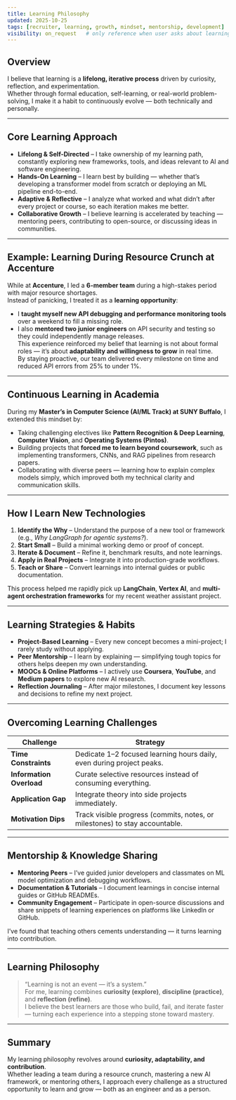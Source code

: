 ```yaml
---
title: Learning Philosophy
updated: 2025-10-25
tags: [recruiter, learning, growth, mindset, mentorship, development]
visibility: on_request   # only reference when user asks about learning, growth, or mindset
---
```


## Overview
I believe that learning is a **lifelong, iterative process** driven by curiosity, reflection, and experimentation.  
Whether through formal education, self-learning, or real-world problem-solving, I make it a habit to continuously evolve — both technically and personally.

---

## Core Learning Approach
- **Lifelong & Self-Directed** – I take ownership of my learning path, constantly exploring new frameworks, tools, and ideas relevant to AI and software engineering.  
- **Hands-On Learning** – I learn best by building — whether that’s developing a transformer model from scratch or deploying an ML pipeline end-to-end.  
- **Adaptive & Reflective** – I analyze what worked and what didn’t after every project or course, so each iteration makes me better.  
- **Collaborative Growth** – I believe learning is accelerated by teaching — mentoring peers, contributing to open-source, or discussing ideas in communities.

---

## Example: Learning During Resource Crunch at Accenture
While at **Accenture**, I led a **6-member team** during a high-stakes period with major resource shortages.  
Instead of panicking, I treated it as a **learning opportunity**:
- I **taught myself new API debugging and performance monitoring tools** over a weekend to fill a missing role.  
- I also **mentored two junior engineers** on API security and testing so they could independently manage releases.  
This experience reinforced my belief that learning is not about formal roles — it’s about **adaptability and willingness to grow** in real time.  
By staying proactive, our team delivered every milestone on time and reduced API errors from 25% to under 1%.

---

## Continuous Learning in Academia
During my **Master’s in Computer Science (AI/ML Track) at SUNY Buffalo**, I extended this mindset by:
- Taking challenging electives like **Pattern Recognition & Deep Learning**, **Computer Vision**, and **Operating Systems (Pintos)**.  
- Building projects that **forced me to learn beyond coursework**, such as implementing transformers, CNNs, and RAG pipelines from research papers.  
- Collaborating with diverse peers — learning how to explain complex models simply, which improved both my technical clarity and communication skills.

---

## How I Learn New Technologies
1. **Identify the Why** – Understand the purpose of a new tool or framework (e.g., *Why LangGraph for agentic systems?*).  
2. **Start Small** – Build a minimal working demo or proof of concept.  
3. **Iterate & Document** – Refine it, benchmark results, and note learnings.  
4. **Apply in Real Projects** – Integrate it into production-grade workflows.  
5. **Teach or Share** – Convert learnings into internal guides or public documentation.

This process helped me rapidly pick up **LangChain**, **Vertex AI**, and **multi-agent orchestration frameworks** for my recent weather assistant project.

---

## Learning Strategies & Habits
- **Project-Based Learning** – Every new concept becomes a mini-project; I rarely study without applying.  
- **Peer Mentorship** – I learn by explaining — simplifying tough topics for others helps deepen my own understanding.  
- **MOOCs & Online Platforms** – I actively use **Coursera**, **YouTube**, and **Medium papers** to explore new AI research.  
- **Reflection Journaling** – After major milestones, I document key lessons and decisions to refine my next project.

---

## Overcoming Learning Challenges
| Challenge | Strategy |
|------------|-----------|
| **Time Constraints** | Dedicate 1–2 focused learning hours daily, even during project peaks. |
| **Information Overload** | Curate selective resources instead of consuming everything. |
| **Application Gap** | Integrate theory into side projects immediately. |
| **Motivation Dips** | Track visible progress (commits, notes, or milestones) to stay accountable. |

---

## Mentorship & Knowledge Sharing
- **Mentoring Peers** – I’ve guided junior developers and classmates on ML model optimization and debugging workflows.  
- **Documentation & Tutorials** – I document learnings in concise internal guides or GitHub READMEs.  
- **Community Engagement** – Participate in open-source discussions and share snippets of learning experiences on platforms like LinkedIn or GitHub.  

I’ve found that teaching others cements understanding — it turns learning into contribution.

---

## Learning Philosophy
> “Learning is not an event — it’s a system.”  
For me, learning combines **curiosity (explore)**, **discipline (practice)**, and **reflection (refine)**.  
I believe the best learners are those who build, fail, and iterate faster — turning each experience into a stepping stone toward mastery.

---

## Summary
My learning philosophy revolves around **curiosity, adaptability, and contribution**.  
Whether leading a team during a resource crunch, mastering a new AI framework, or mentoring others, I approach every challenge as a structured opportunity to learn and grow — both as an engineer and as a person.
